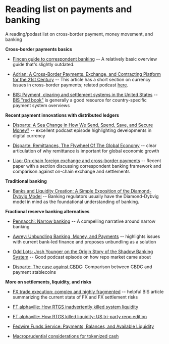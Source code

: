 # Reading list on payments and banking
A reading/podast list on cross-border payment, money movement, and banking


**Cross-border payments basics**
- [Fincen guide to correspondent banking](https://www.fincen.gov/sites/default/files/shared/Appendix_D.pdf)
-- A relatively basic overview guide that's slightly outdated.

- [Adrian: A Cross-Border Payments, Exchange, and Contracting Platform for the 21st Century](https://www.imf.org/en/News/Articles/2022/11/18/sp-cross-border-payments-exchange-contracting-platform-21st-century)
-- This article has a short section on currency issues in cross-border payments; related podcast [here](https://www.imf.org/en/News/Podcasts/All-Podcasts/2023/01/19/tobias-adrian-cross-border-payments).

- [BIS: Payment, clearing and settlement systems in the United States](https://www.bis.org/cpmi/publ/d105_us.pdf) -- [BIS "red book"](https://www.bis.org/cpmi/paysysinfo.htm) is generally a good resource for country-specific payment system overviews

**Recent payment innovations with distributed ledgers**
- [Disparte: A Sea Change in How We Send, Spend, Save, and Secure Money?](https://podcasts.apple.com/us/podcast/a-sea-change-in-how-we-send-spend-save-and-secure-money/id1591047411?i=1000539068213) -- excellent podcast episode highlighting developments in digital currency

- [Disparte: Remittances, The Flywheel Of The Global Economy](https://www.forbes.com/sites/dantedisparte/2019/04/23/remittances-the-flywheel-of-the-global-economy/?sh=1dc9e8c87cd0) -- clear articulation of why remittance is important for global economic growth

- [Liao: On-chain foreign exchange and cross-border payments](https://papers.ssrn.com/sol3/papers.cfm?abstract_id=4328948)
-- Recent paper with a section discussing correspondent banking framework and comparison against on-chain exchange and settlements



**Traditional banking**
- [Banks and Liquidity Creation: A Simple Exposition of the Diamond-Dybvig Model](https://www.richmondfed.org/-/media/RichmondFedOrg/publications/research/economic_quarterly/2007/spring/pdf/diamond.pdf)
-- Banking regulators usually have the Diamond-Dybvig model in mind as the foundational understanding of banking.

**Fractional reserve banking alternatives**
- [Pennacchi: Narrow banking](https://gpennacc.web.illinois.edu/GPNarrowBankARFE.pdf)
-- A compelling narrative around narrow banking

- [Awrey: Unbundling Banking, Money, and Payments](https://www.law.georgetown.edu/georgetown-law-journal/wp-content/uploads/sites/26/2022/06/Awrey_Unbundling-Banking.pdf) -- highlights issues with current bank-led finance and proposes unbundling as a solution

- [Odd Lots: Josh Younger on the Origin Story of the Shadow Banking System](https://podcasts.apple.com/us/podcast/josh-younger-on-the-origin-story-of-the/id1056200096?i=1000585304171)
-- Good podcast episode on how repo market came about

- [Disparte: The case against CBDC](http://www.international-economy.com/TIE_Su22_Disparte.pdf): Comparison between CBDC and payment stablecoins


**More on settlements, liquidity, and risks**

- [FX trade execution: complex and highly fragmented](https://www.bis.org/publ/qtrpdf/r_qt1912g.pdf) -- helpful BIS article summarizing the current state of FX and FX settlement risks

- [FT alphaville: How RTGS inadvertently killed system liquidity](https://www.ft.com/content/36e15d64-8052-3808-83bc-6a1d30089b3c)

- [FT alphaville: How RTGS killed liquidity: US tri-party repo edition](https://www.ft.com/content/4da3a0c1-472c-45bb-8c3b-ff395eca67fa)

- [Fedwire Funds Service: Payments, Balances, and Available Liquidity](https://www.federalreserve.gov/econres/feds/files/2021070pap.pdf)

- [Macroprudential considerations for tokenized cash](https://papers.ssrn.com/sol3/papers.cfm?abstract_id=4228268) 
